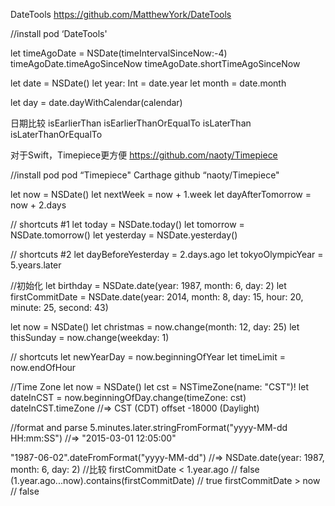 DateTools
https://github.com/MatthewYork/DateTools


//install
pod ‘DateTools'


let timeAgoDate = NSDate(timeIntervalSinceNow:-4)
timeAgoDate.timeAgoSinceNow
timeAgoDate.shortTimeAgoSinceNow


let date = NSDate()
let year: Int = date.year
let month  = date.month

let day = date.dayWithCalendar(calendar)


日期比较
isEarlierThan
isEarlierThanOrEqualTo
isLaterThan
isLaterThanOrEqualTo


对于Swift，Timepiece更方便
https://github.com/naoty/Timepiece

//install
pod		pod “Timepiece"
Carthage	github “naoty/Timepiece"

let now = NSDate()
let nextWeek = now + 1.week
let dayAfterTomorrow = now + 2.days

// shortcuts #1
let today = NSDate.today()
let tomorrow = NSDate.tomorrow()
let yesterday = NSDate.yesterday()

// shortcuts #2
let dayBeforeYesterday = 2.days.ago
let tokyoOlympicYear = 5.years.later

//初始化
let birthday = NSDate.date(year: 1987, month: 6, day: 2)
let firstCommitDate = NSDate.date(year: 2014, month: 8, day: 15, hour: 20, minute: 25, second: 43)

let now = NSDate()
let christmas = now.change(month: 12, day: 25)
let thisSunday = now.change(weekday: 1)

// shortcuts
let newYearDay = now.beginningOfYear
let timeLimit = now.endOfHour


//Time Zone
let now = NSDate()
let cst = NSTimeZone(name: "CST")!
let dateInCST = now.beginningOfDay.change(timeZone: cst)
dateInCST.timeZone //=> CST (CDT) offset -18000 (Daylight)

//format and parse
5.minutes.later.stringFromFormat("yyyy-MM-dd HH:mm:SS")
//=> "2015-03-01 12:05:00"

"1987-06-02".dateFromFormat("yyyy-MM-dd")
//=> NSDate.date(year: 1987, month: 6, day: 2)
//比较
firstCommitDate < 1.year.ago // false
(1.year.ago...now).contains(firstCommitDate) // true
firstCommitDate > now // false